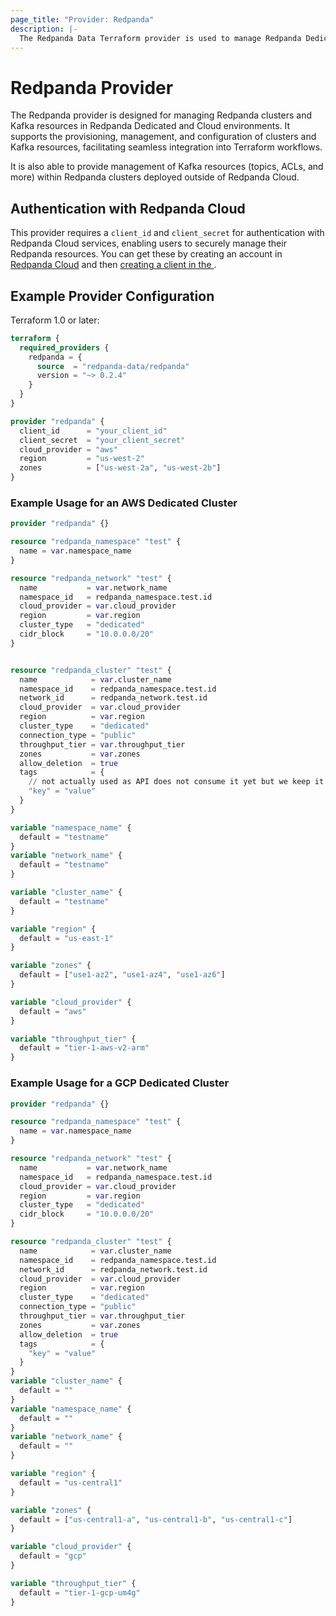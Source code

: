 ```yaml
---
page_title: "Provider: Redpanda"
description: |-
  The Redpanda Data Terraform provider is used to manage Redpanda Dedicated and Cloud clusters and Kafka resources within them. To connect to a Redpanda Cloud cluster, a client_id and client_secret are required.
---
```


# Redpanda Provider

The Redpanda provider is designed for managing Redpanda clusters and Kafka resources in Redpanda Dedicated and Cloud environments. It supports the provisioning, management, and configuration of clusters and Kafka resources, facilitating seamless integration into Terraform workflows.

It is also able to provide management of Kafka resources (topics, ACLs, and more) within Redpanda clusters deployed outside of Redpanda Cloud.

## Authentication with Redpanda Cloud

This provider requires a `client_id` and `client_secret` for authentication with Redpanda Cloud services, enabling users to securely manage their Redpanda resources. You can get these by creating an account in [Redpanda Cloud](https://cloudv2.redpanda.com/home) and then [creating a client in the ](https://cloudv2.redpanda.com/clients).

## Example Provider Configuration

Terraform 1.0 or later:

```terraform
terraform {
  required_providers {
    redpanda = {
      source  = "redpanda-data/redpanda"
      version = "~> 0.2.4"
    }
  }
}

provider "redpanda" {
  client_id      = "your_client_id"
  client_secret  = "your_client_secret"
  cloud_provider = "aws"
  region         = "us-west-2"
  zones          = ["us-west-2a", "us-west-2b"]
}
```

### Example Usage for an AWS Dedicated Cluster

```terraform
provider "redpanda" {}

resource "redpanda_namespace" "test" {
  name = var.namespace_name
}

resource "redpanda_network" "test" {
  name           = var.network_name
  namespace_id   = redpanda_namespace.test.id
  cloud_provider = var.cloud_provider
  region         = var.region
  cluster_type   = "dedicated"
  cidr_block     = "10.0.0.0/20"
}


resource "redpanda_cluster" "test" {
  name            = var.cluster_name
  namespace_id    = redpanda_namespace.test.id
  network_id      = redpanda_network.test.id
  cloud_provider  = var.cloud_provider
  region          = var.region
  cluster_type    = "dedicated"
  connection_type = "public"
  throughput_tier = var.throughput_tier
  zones           = var.zones
  allow_deletion  = true
  tags            = {
    // not actually used as API does not consume it yet but we keep it in state for when it does
    "key" = "value"
  }
}

variable "namespace_name" {
  default = "testname"
}
variable "network_name" {
  default = "testname"
}

variable "cluster_name" {
  default = "testname"
}

variable "region" {
  default = "us-east-1"
}

variable "zones" {
  default = ["use1-az2", "use1-az4", "use1-az6"]
}

variable "cloud_provider" {
  default = "aws"
}

variable "throughput_tier" {
  default = "tier-1-aws-v2-arm"
}
```

### Example Usage for a GCP Dedicated Cluster

```terraform
provider "redpanda" {}

resource "redpanda_namespace" "test" {
  name = var.namespace_name
}

resource "redpanda_network" "test" {
  name           = var.network_name
  namespace_id   = redpanda_namespace.test.id
  cloud_provider = var.cloud_provider
  region         = var.region
  cluster_type   = "dedicated"
  cidr_block     = "10.0.0.0/20"
}

resource "redpanda_cluster" "test" {
  name            = var.cluster_name
  namespace_id    = redpanda_namespace.test.id
  network_id      = redpanda_network.test.id
  cloud_provider  = var.cloud_provider
  region          = var.region
  cluster_type    = "dedicated"
  connection_type = "public"
  throughput_tier = var.throughput_tier
  zones           = var.zones
  allow_deletion  = true
  tags            = {
    "key" = "value"
  }
}
variable "cluster_name" {
  default = ""
}
variable "namespace_name" {
  default = ""
}
variable "network_name" {
  default = ""
}

variable "region" {
  default = "us-central1"
}

variable "zones" {
  default = ["us-central1-a", "us-central1-b", "us-central1-c"]
}

variable "cloud_provider" {
  default = "gcp"
}

variable "throughput_tier" {
  default = "tier-1-gcp-um4g"
}
```


